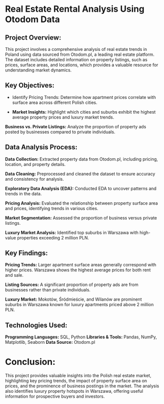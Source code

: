 # Real Estate Rental Analysis Using Otodom Data

## Project Overview:

This project involves a comprehensive analysis of real estate trends in Poland using data sourced from Otodom.pl, a leading real estate platform. The dataset includes detailed information on property listings, such as prices, surface areas, and locations, which provides a valuable resource for understanding market dynamics.

## Key Objectives:

- Identify Pricing Trends: Determine how apartment prices correlate with surface area across different Polish cities.

- **Market Insights:** Highlight which cities and suburbs exhibit the highest average property prices and luxury market trends.

**Business vs. Private Listings:** Analyze the proportion of property ads posted by businesses compared to private individuals.

## Data Analysis Process:

**Data Collection:** Extracted property data from Otodom.pl, including pricing, location, and property details.

**Data Cleaning:** Preprocessed and cleaned the dataset to ensure accuracy and consistency for analysis.

**Exploratory Data Analysis (EDA):** Conducted EDA to uncover patterns and trends in the data.

**Pricing Analysis:** Evaluated the relationship between property surface area and prices, identifying trends in various cities.

**Market Segmentation:** Assessed the proportion of business versus private listings.

**Luxury Market Analysis:** Identified top suburbs in Warszawa with high-value properties exceeding 2 million PLN.


## Key Findings:

**Pricing Trends:** Larger apartment surface areas generally correspond with higher prices. Warszawa shows the highest average prices for both rent and sale.

**Listing Sources:** A significant proportion of property ads are from businesses rather than private individuals.

**Luxury Market:** Mokotów, Śródmieście, and Wilanów are prominent suburbs in Warszawa known for luxury apartments priced above 2 million PLN.


## Technologies Used:

**Programming Languages:** SQL, Python
**Libraries & Tools:**  Pandas, NumPy, Matplotlib, Seaborn
**Data Source:**  Otodom.pl

# Conclusion:

This project provides valuable insights into the Polish real estate market, highlighting key pricing trends, the impact of property surface area on prices, and the prominence of business postings in the market. The analysis also identifies luxury property hotspots in Warszawa, offering useful information for prospective buyers and investors.
